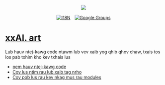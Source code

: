 <p align="center"><a href="https://wac.tax"><img src="https://cdn.jsdelivr.net/gh/wactax/img/logo.svg"/></a></p><p align="center"><a href="https://github.com/wactax/wac.tax/blob/main/doc/README.md#readme"><img alt="I18N" src="https://cdn.jsdelivr.net/gh/wactax/img/t.svg"/></a>　<a href="https://groups.google.com/u/2/g/wactax"><img alt="Google Groups" src="https://cdn.jsdelivr.net/gh/wactax/img/g-groups.svg"/></a></p>

# [xxAI. art](https://xxAI.art)

Lub hauv ntej-kawg code ntawm lub vev xaib yog qhib qhov chaw, txais tos los pab txhim kho kev txhais lus

* [pem hauv ntej-kawg code](https://github.com/xxai-art/web)
* [Cov lus ntim rau lub xaib tag nrho](https://github.com/xxai-art/web/tree/main/i18n)
* [Cov pob lus rau kev nkag mus rau modules](https://github.com/wacpkg/user/tree/main/ui.i18n)
